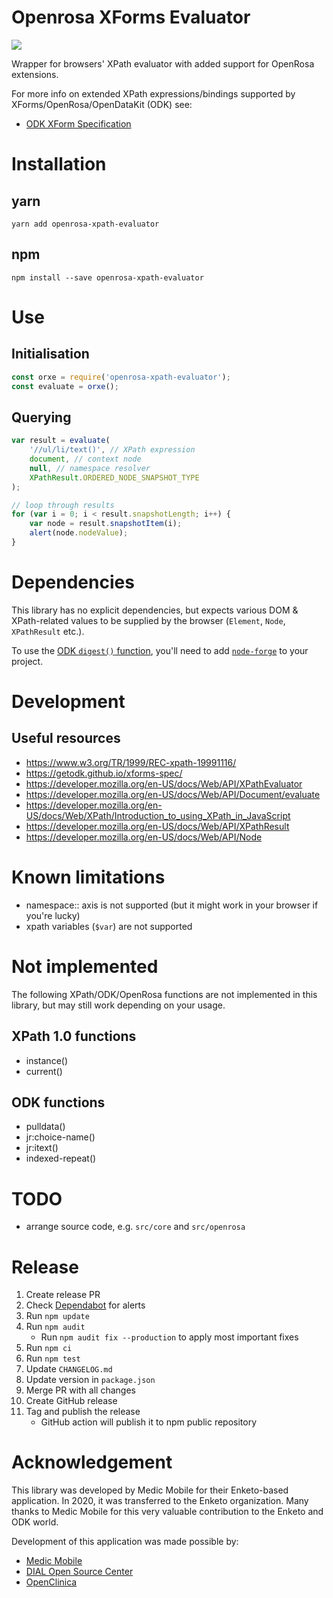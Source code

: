 # Openrosa XForms Evaluator

<a href="https://travis-ci.com/enketo/openrosa-xpath-evaluator"><img src="https://travis-ci.com/enketo/openrosa-xpath-evaluator.svg?branch=master"/></a>

Wrapper for browsers' XPath evaluator with added support for OpenRosa extensions.

For more info on extended XPath expressions/bindings supported by XForms/OpenRosa/OpenDataKit (ODK) see:

-   [ODK XForm Specification](https://getodk.github.io/xforms-spec/)

# Installation

## yarn

    yarn add openrosa-xpath-evaluator

## npm

    npm install --save openrosa-xpath-evaluator

# Use

## Initialisation

```js
const orxe = require('openrosa-xpath-evaluator');
const evaluate = orxe();
```

## Querying

```js
var result = evaluate(
    '//ul/li/text()', // XPath expression
    document, // context node
    null, // namespace resolver
    XPathResult.ORDERED_NODE_SNAPSHOT_TYPE
);

// loop through results
for (var i = 0; i < result.snapshotLength; i++) {
    var node = result.snapshotItem(i);
    alert(node.nodeValue);
}
```

# Dependencies

This library has no explicit dependencies, but expects various DOM & XPath-related values to be supplied by the browser (`Element`, `Node`, `XPathResult` etc.).

To use the [ODK `digest()` function](https://getodk.github.io/xforms-spec/#fn:digest),
you'll need to add [`node-forge`](https://www.npmjs.com/package/node-forge) to
your project.

# Development

## Useful resources

-   https://www.w3.org/TR/1999/REC-xpath-19991116/
-   https://getodk.github.io/xforms-spec/
-   https://developer.mozilla.org/en-US/docs/Web/API/XPathEvaluator
-   https://developer.mozilla.org/en-US/docs/Web/API/Document/evaluate
-   https://developer.mozilla.org/en-US/docs/Web/XPath/Introduction_to_using_XPath_in_JavaScript
-   https://developer.mozilla.org/en-US/docs/Web/API/XPathResult
-   https://developer.mozilla.org/en-US/docs/Web/API/Node

# Known limitations

-   namespace:: axis is not supported (but it might work in your browser if you're lucky)
-   xpath variables (`$var`) are not supported

# Not implemented

The following XPath/ODK/OpenRosa functions are not implemented in this library, but may still work depending on your usage.

## XPath 1.0 functions

-   instance()
-   current()

## ODK functions

-   pulldata()
-   jr:choice-name()
-   jr:itext()
-   indexed-repeat()

# TODO

-   arrange source code, e.g. `src/core` and `src/openrosa`

# Release

1. Create release PR
1. Check [Dependabot](https://github.com/enketo/openrosa-xpath-evaluator/security/dependabot) for alerts
1. Run `npm update`
1. Run `npm audit`
    - Run `npm audit fix --production` to apply most important fixes
1. Run `npm ci`
1. Run `npm test`
1. Update `CHANGELOG.md`
1. Update version in `package.json`
1. Merge PR with all changes
1. Create GitHub release
1. Tag and publish the release
    - GitHub action will publish it to npm public repository

# Acknowledgement

This library was developed by Medic Mobile for their Enketo-based application. In 2020, it was transferred to the Enketo organization. Many thanks to Medic Mobile for this very valuable contribution to the Enketo and ODK world.

Development of this application was made possible by:

-   [Medic Mobile](http://medicmobile.org/)
-   [DIAL Open Source Center](https://www.osc.dial.community/)
-   [OpenClinica](https://www.openclinica.com/)
